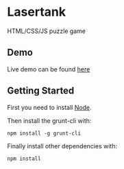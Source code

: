 # Lasertank

HTML/CSS/JS puzzle game

## Demo

Live demo can be found [here](https://tonai.github.io/lasertank3/html/game.html)

## Getting Started
First you need to install [Node](http://nodejs.org/).

Then install the grunt-cli with:
```shell
npm install -g grunt-cli
```

Finally install other dependencies with:
```shell
npm install
```
